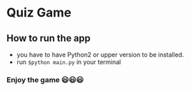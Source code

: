 # Quiz Game

## How to run the app
 - you have to have Python2 or upper version to be installed.
 - run `$python main.py` in your terminal

### Enjoy the game 😃😃😃